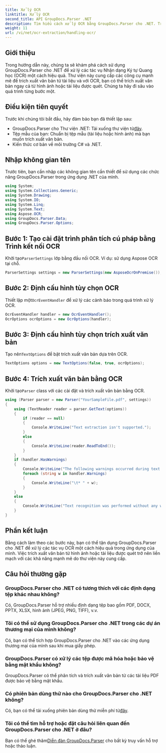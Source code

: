 ```yaml
---
title: Xử lý OCR
linktitle: Xử lý OCR
second_title: API GroupDocs.Parser .NET
description: Tìm hiểu cách xử lý OCR bằng GroupDocs.Parser cho .NET. Trích xuất văn bản từ hình ảnh và tài liệu được quét một cách hiệu quả.
weight: 11
url: /vi/net/ocr-extraction/handling-ocr/
---
```

## Giới thiệu
Trong hướng dẫn này, chúng ta sẽ khám phá cách sử dụng GroupDocs.Parser cho .NET để xử lý các tác vụ Nhận dạng Ký tự Quang học (OCR) một cách hiệu quả. Thư viện này cung cấp các công cụ mạnh mẽ để trích xuất văn bản từ tài liệu và với OCR, bạn có thể trích xuất văn bản ngay cả từ hình ảnh hoặc tài liệu được quét. Chúng ta hãy đi sâu vào quá trình từng bước một.
## Điều kiện tiên quyết
Trước khi chúng tôi bắt đầu, hãy đảm bảo bạn đã thiết lập sau:
- GroupDocs.Parser cho Thư viện .NET: Tải xuống thư viện từ[đây](https://releases.groupdocs.com/parser/net/).
- Tệp mẫu của bạn: Chuẩn bị tệp mẫu (tài liệu hoặc hình ảnh) mà bạn muốn trích xuất văn bản.
- Kiến thức cơ bản về môi trường C# và .NET.

## Nhập không gian tên
Trước tiên, bạn cần nhập các không gian tên cần thiết để sử dụng các chức năng GroupDocs.Parser trong ứng dụng .NET của mình.
```csharp
using System;
using System.Collections.Generic;
using System.Drawing;
using System.IO;
using System.Linq;
using System.Text;
using Aspose.OCR;
using GroupDocs.Parser.Data;
using GroupDocs.Parser.Options;
```
## Bước 1: Tạo cài đặt trình phân tích cú pháp bằng Trình kết nối OCR
 Khởi tạo`ParserSettings` lớp bằng đầu nối OCR. Ví dụ: sử dụng Aspose OCR tại chỗ.
```csharp
ParserSettings settings = new ParserSettings(new AsposeOcrOnPremise());
```
## Bước 2: Định cấu hình tùy chọn OCR
 Thiết lập một`OcrEventHandler` để xử lý các cảnh báo trong quá trình xử lý OCR.
```csharp
OcrEventHandler handler = new OcrEventHandler();
OcrOptions ocrOptions = new OcrOptions(handler);
```
## Bước 3: Định cấu hình tùy chọn trích xuất văn bản
 Tạo nên`TextOptions` để bật trích xuất văn bản dựa trên OCR.
```csharp
TextOptions options = new TextOptions(false, true, ocrOptions);
```
## Bước 4: Trích xuất văn bản bằng OCR
 Khởi tạo`Parser` class với các cài đặt và trích xuất văn bản bằng OCR.
```csharp
using (Parser parser = new Parser("YourSampleFile.pdf", settings))
{
    using (TextReader reader = parser.GetText(options))
    {
        if (reader == null)
        {
            Console.WriteLine("Text extraction isn't supported.");
        }
        else
        {
            Console.WriteLine(reader.ReadToEnd());
        }
    }
    if (handler.HasWarnings)
    {
        Console.WriteLine("The following warnings occurred during text recognition:");
        foreach (string w in handler.Warnings)
        {
            Console.WriteLine("\t* " + w);
        }
    }
    else
    {
        Console.WriteLine("Text recognition was performed without any warnings.");
    }
}
```

## Phần kết luận
Bằng cách làm theo các bước này, bạn có thể tận dụng GroupDocs.Parser cho .NET để xử lý các tác vụ OCR một cách hiệu quả trong ứng dụng của mình. Việc trích xuất văn bản từ hình ảnh hoặc tài liệu được quét trở nên liền mạch với các khả năng mạnh mẽ do thư viện này cung cấp.

## Câu hỏi thường gặp
### GroupDocs.Parser cho .NET có tương thích với các định dạng tệp khác nhau không?
Có, GroupDocs.Parser hỗ trợ nhiều định dạng tệp bao gồm PDF, DOCX, PPTX, XLSX, hình ảnh (JPEG, PNG, TIFF), v.v.
### Tôi có thể sử dụng GroupDocs.Parser cho .NET trong các dự án thương mại của mình không?
Có, bạn có thể tích hợp GroupDocs.Parser cho .NET vào các ứng dụng thương mại của mình sau khi mua giấy phép.
### GroupDocs.Parser có xử lý các tệp được mã hóa hoặc bảo vệ bằng mật khẩu không?
GroupDocs.Parser có thể phân tích và trích xuất văn bản từ các tài liệu PDF được bảo vệ bằng mật khẩu.
### Có phiên bản dùng thử nào cho GroupDocs.Parser cho .NET không?
 Có, bạn có thể tải xuống phiên bản dùng thử miễn phí từ[đây](https://releases.groupdocs.com/).
### Tôi có thể tìm hỗ trợ hoặc đặt câu hỏi liên quan đến GroupDocs.Parser cho .NET ở đâu?
 Bạn có thể ghé thăm[Diễn đàn GroupDocs.Parser](https://forum.groupdocs.com/c/parser/17) cho bất kỳ truy vấn hỗ trợ hoặc thảo luận.